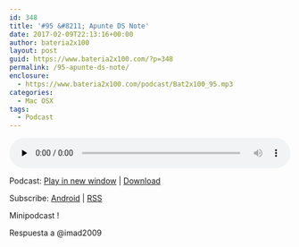 ```yaml
---
id: 348
title: '#95 &#8211; Apunte DS Note'
date: 2017-02-09T22:13:16+00:00
author: bateria2x100
layout: post
guid: https://www.bateria2x100.com/?p=348
permalink: /95-apunte-ds-note/
enclosure:
  - https://www.bateria2x100.com/podcast/Bat2x100_95.mp3
categories:
  - Mac OSX
tags:
  - Podcast
---
```

<div class="powerpress_player" id="powerpress_player_5944">
  <audio class="wp-audio-shortcode" id="audio-348-97" preload="none" style="width: 100%;" controls="controls"><source type="audio/mpeg" src="https://www.bateria2x100.com/podcast/Bat2x100_95.mp3?_=97" /><a href="https://www.bateria2x100.com/podcast/Bat2x100_95.mp3">https://www.bateria2x100.com/podcast/Bat2x100_95.mp3</a></audio>
</div>

<p class="powerpress_links powerpress_links_mp3">
  Podcast: <a href="https://www.bateria2x100.com/podcast/Bat2x100_95.mp3" class="powerpress_link_pinw" target="_blank" title="Play in new window" onclick="return powerpress_pinw('https://www.bateria2x100.com/?powerpress_pinw=348-podcast');" rel="nofollow">Play in new window</a> | <a href="https://www.bateria2x100.com/podcast/Bat2x100_95.mp3" class="powerpress_link_d" title="Download" rel="nofollow" download="Bat2x100_95.mp3">Download</a>
</p>

<p class="powerpress_links powerpress_subscribe_links">
  Subscribe: <a href="https://subscribeonandroid.com/www.bateria2x100.com/feed/podcast/" class="powerpress_link_subscribe powerpress_link_subscribe_android" title="Subscribe on Android" rel="nofollow">Android</a> | <a href="https://www.bateria2x100.com/feed/podcast/" class="powerpress_link_subscribe powerpress_link_subscribe_rss" title="Subscribe via RSS" rel="nofollow">RSS</a>
</p>

Minipodcast !
  
Respuesta a @imad2009